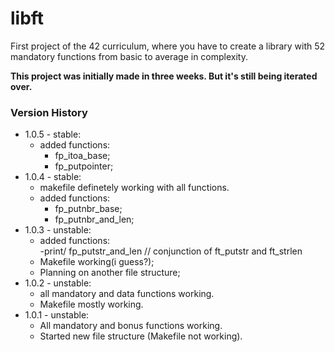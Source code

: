 # libft
First project of the 42 curriculum, where you have to create a library with 52 mandatory functions from basic to average in complexity.

**This project was initially made in three weeks. But it's still being iterated over.**  

### Version History
- 1.0.5 - stable:  
	- added functions:  
		- fp_itoa_base;  
		- fp_putpointer;  
- 1.0.4 - stable:  
	- makefile definetely working with all functions. 
	- added functions:  
		- fp_putnbr_base;  
		- fp_putnbr_and_len;   
- 1.0.3 - unstable:  
	- added functions:  
		-print/ fp_putstr_and_len // conjunction of ft_putstr and ft_strlen  
	- Makefile working(i guess?);
	- Planning on another file structure;    
- 1.0.2 - unstable:  
	- all mandatory and data functions working.  
	- Makefile mostly working.
- 1.0.1 - unstable:  
	- All mandatory and bonus functions working.  
	- Started new file structure (Makefile not working).  
